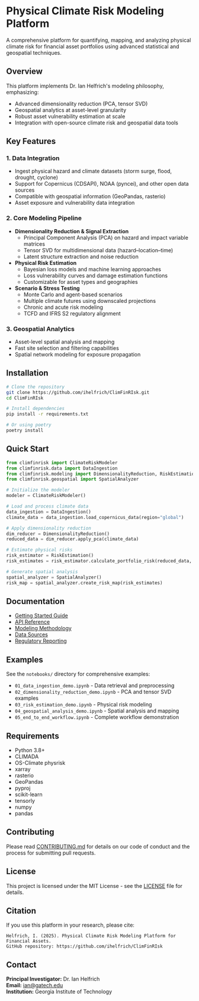 # Physical Climate Risk Modeling Platform

A comprehensive platform for quantifying, mapping, and analyzing physical climate risk for financial asset portfolios using advanced statistical and geospatial techniques.

## Overview

This platform implements Dr. Ian Helfrich's modeling philosophy, emphasizing:
- Advanced dimensionality reduction (PCA, tensor SVD)
- Geospatial analytics at asset-level granularity
- Robust asset vulnerability estimation at scale
- Integration with open-source climate risk and geospatial data tools

## Key Features

### 1. Data Integration
- Ingest physical hazard and climate datasets (storm surge, flood, drought, cyclone)
- Support for Copernicus (CDSAPI), NOAA (pyncei), and other open data sources
- Compatible with geospatial information (GeoPandas, rasterio)
- Asset exposure and vulnerability data integration

### 2. Core Modeling Pipeline
- **Dimensionality Reduction & Signal Extraction**
  - Principal Component Analysis (PCA) on hazard and impact variable matrices
  - Tensor SVD for multidimensional data (hazard–location–time)
  - Latent structure extraction and noise reduction
- **Physical Risk Estimation**
  - Bayesian loss models and machine learning approaches
  - Loss vulnerability curves and damage estimation functions
  - Customizable for asset types and geographies
- **Scenario & Stress Testing**
  - Monte Carlo and agent-based scenarios
  - Multiple climate futures using downscaled projections
  - Chronic and acute risk modeling
  - TCFD and IFRS S2 regulatory alignment

### 3. Geospatial Analytics
- Asset-level spatial analysis and mapping
- Fast site selection and filtering capabilities
- Spatial network modeling for exposure propagation

## Installation

```bash
# Clone the repository
git clone https://github.com/ihelfrich/ClimFinRIsk.git
cd ClimFinRIsk

# Install dependencies
pip install -r requirements.txt

# Or using poetry
poetry install
```

## Quick Start

```python
from climfinrisk import ClimateRiskModeler
from climfinrisk.data import DataIngestion
from climfinrisk.modeling import DimensionalityReduction, RiskEstimation
from climfinrisk.geospatial import SpatialAnalyzer

# Initialize the modeler
modeler = ClimateRiskModeler()

# Load and process climate data
data_ingestion = DataIngestion()
climate_data = data_ingestion.load_copernicus_data(region="global")

# Apply dimensionality reduction
dim_reducer = DimensionalityReduction()
reduced_data = dim_reducer.apply_pca(climate_data)

# Estimate physical risks
risk_estimator = RiskEstimation()
risk_estimates = risk_estimator.calculate_portfolio_risk(reduced_data, assets)

# Generate spatial analysis
spatial_analyzer = SpatialAnalyzer()
risk_map = spatial_analyzer.create_risk_map(risk_estimates)
```

## Documentation

- [Getting Started Guide](docs/getting_started.md)
- [API Reference](docs/api_reference.md)
- [Modeling Methodology](docs/methodology.md)
- [Data Sources](docs/data_sources.md)
- [Regulatory Reporting](docs/regulatory_reporting.md)

## Examples

See the `notebooks/` directory for comprehensive examples:
- `01_data_ingestion_demo.ipynb` - Data retrieval and preprocessing
- `02_dimensionality_reduction_demo.ipynb` - PCA and tensor SVD examples
- `03_risk_estimation_demo.ipynb` - Physical risk modeling
- `04_geospatial_analysis_demo.ipynb` - Spatial analysis and mapping
- `05_end_to_end_workflow.ipynb` - Complete workflow demonstration

## Requirements

- Python 3.8+
- CLIMADA
- OS-Climate physrisk
- xarray
- rasterio
- GeoPandas
- pyproj
- scikit-learn
- tensorly
- numpy
- pandas

## Contributing

Please read [CONTRIBUTING.md](CONTRIBUTING.md) for details on our code of conduct and the process for submitting pull requests.

## License

This project is licensed under the MIT License - see the [LICENSE](LICENSE) file for details.

## Citation

If you use this platform in your research, please cite:

```
Helfrich, I. (2025). Physical Climate Risk Modeling Platform for Financial Assets. 
GitHub repository: https://github.com/ihelfrich/ClimFinRIsk
```

## Contact

**Principal Investigator:** Dr. Ian Helfrich  
**Email:** ian@gatech.edu  
**Institution:** Georgia Institute of Technology
